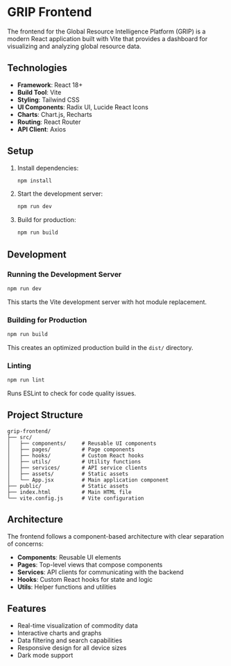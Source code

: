 # GRIP Frontend

The frontend for the Global Resource Intelligence Platform (GRIP) is a modern React application built with Vite that provides a dashboard for visualizing and analyzing global resource data.

## Technologies

- **Framework**: React 18+
- **Build Tool**: Vite
- **Styling**: Tailwind CSS
- **UI Components**: Radix UI, Lucide React Icons
- **Charts**: Chart.js, Recharts
- **Routing**: React Router
- **API Client**: Axios

## Setup

1. Install dependencies:
   ```bash
   npm install
   ```

2. Start the development server:
   ```bash
   npm run dev
   ```

3. Build for production:
   ```bash
   npm run build
   ```

## Development

### Running the Development Server
```bash
npm run dev
```
This starts the Vite development server with hot module replacement.

### Building for Production
```bash
npm run build
```
This creates an optimized production build in the `dist/` directory.

### Linting
```bash
npm run lint
```
Runs ESLint to check for code quality issues.

## Project Structure

```
grip-frontend/
├── src/
│   ├── components/     # Reusable UI components
│   ├── pages/          # Page components
│   ├── hooks/          # Custom React hooks
│   ├── utils/          # Utility functions
│   ├── services/       # API service clients
│   ├── assets/         # Static assets
│   └── App.jsx         # Main application component
├── public/             # Static assets
├── index.html          # Main HTML file
└── vite.config.js      # Vite configuration
```

## Architecture

The frontend follows a component-based architecture with clear separation of concerns:

- **Components**: Reusable UI elements
- **Pages**: Top-level views that compose components
- **Services**: API clients for communicating with the backend
- **Hooks**: Custom React hooks for state and logic
- **Utils**: Helper functions and utilities

## Features

- Real-time visualization of commodity data
- Interactive charts and graphs
- Data filtering and search capabilities
- Responsive design for all device sizes
- Dark mode support